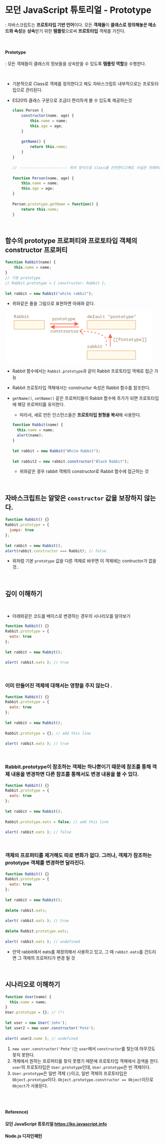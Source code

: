 # 모던 JavaScript 튜토리얼 - Prototype

: 자바스크립트는 **프로토타입 기반 언어**이다. 모든 **객체들**이 **클래스로 정의해놓은 메소드와 속성**을 **상속**받기 위한 **템플릿**으로써 **프로토타입** 객체를 가진다.

<br>

#### Prototype

: 모든 객체들이 클래스의 정보들을 상속받을 수 있도록 **템플릿 역할**을 수행한다.

<br>

* 기본적으로 Class로 객체를 정의한다고 해도 자바스크립트 내부적으로는 프로토타입으로 관리된다.

* ES2015 클래스 구문으로 조금더 편리하게 볼 수 있도록 제공하는것

  ```javascript
  class Person {
      constructor(name, age) {
          this.name = name;
          this.age = age;
      }
      
      getName() {
          return this.name;
      }
  }
  
  // ---------------------- 위의 방식으로 class를 선언한다고해도 사실은 아래와같이 관리됨
  
  function Person(name, age) {
      this.name = name;
      this.age = age;
  }
  
  Person.prototype.getName = function() {
      return this.name;
  }
  ```

<br>

## 함수의 prototype 프로퍼티와 프로토타입 객체의 constructor 프로퍼티

```javascript
function Rabbit(name) {
    this.name = name;
}
// 기본 prototype
// Rabbit.prototype = { constructor: Rabbit };

let rabbit = new Rabbit("white rabbit");
```

* 위와같은 줄을 그림으로 표현하면 아래와 같다.

![image-20210910172442530](./images/prototype.png) 

* Rabbit 함수에서는 `Rabbit.prototype`과 같이 Rabbit 프로토타입 객체로 접근 가능

* Rabbit 프로토타입 객체에서는 constructur 속성은 Rabbit 함수를 참조한다.

* `getName()`, `setName()` 같은 프로퍼티들이 Rabbit 함수에 추가가 되면 프로토타입에 해당 프로퍼티를 유지한다.

  * 따라서, 새로 만든 인스턴스들은 **프로토타입 원형을 복사**해 사용한다.

  ```javascript
  function Rabbit(name) {
    this.name = name;
    alert(name);
  }
  
  let rabbit = new Rabbit("White Rabbit");
  
  let rabbit2 = new rabbit.constructor("Black Rabbit");
  ```

  * 위와같은 경우 rabbit 객체의 constructor로 Rabbit 함수에 접근하는 것

<br>

## **자바스크립트는 알맞은 `constructor` 값을 보장하지 않는다.**

```javascript
function Rabbit() {}
Rabbit.prototype = {
  jumps: true
};

let rabbit = new Rabbit();
alert(rabbit.constructor === Rabbit); // false
```

* 위처럼 기본 `prototype` 값을 다른 객체로 바꾸면 이 객체에는 contructor가 없을 것..

<br>

## 깊이 이해하기

<br>

* 아래와같은 코드를 베이스로 변경하는 경우의 시나리오를 알아보기

```javascript
function Rabbit() {}
Rabbit.prototype = {
  eats: true
};

let rabbit = new Rabbit();

alert( rabbit.eats ); // true
```

<br>

### 이미 만들어진 객체에 대해서는 영향을 주지 않는다 .

```javascript
function Rabbit() {}
Rabbit.prototype = {
  eats: true
};

let rabbit = new Rabbit();

Rabbit.prototype = {}; // add this line

alert( rabbit.eats ); // true
```

<br>

### Rabbit.prototype이 참조하는 객체는 하나뿐이기 때문에 참조를 통해 객체 내용을 변경하면 다른 참조를 통해서도 변경 내용을 볼 수 있다.

```javascript
function Rabbit() {}
Rabbit.prototype = {
  eats: true
};

let rabbit = new Rabbit();

Rabbit.prototype.eats = false; // add this line

alert( rabbit.eats ); // false
```

<br>

### 객체의 프로퍼티를 제거해도 따로 변화가 없다. 그러나, 객체가 참조하는 prototype 객체를 변경하면 달라진다.

```javascript
function Rabbit() {}
Rabbit.prototype = {
  eats: true
};

let rabbit = new Rabbit();

delete rabbit.eats;

alert( rabbit.eats ); // true

delete Rabbit.prototype.eats;

alert( rabbit.eats ); // undefined
```

* 만약 rabbit에서 eats를 재정의해서 사용하고 있고, 그 때 `rabbit.eats`를 건드리면 그 객체의 프로퍼티가 변경 될 것

<br>

## 시나리오로 이해하기

```javascript
function User(name) {
  this.name = name;
}
User.prototype = {}; // (*)

let user = new User('John');
let user2 = new user.constructor('Pete');

alert( user2.name ); // undefined
```

1. `new user.constructor('Pete')`는 `user`에서 `constructor`를 찾는데 아무것도 찾지 못한다.
2. 객체에서 원하는 프로퍼티를 찾지 못했기 때문에 프로토타입 객체에서 검색을 한다. `user`의 프로토타입은 `User.prototype`인데, `User.prototype`은 빈 객체이다.
3. `User.prototype`은 일반 객체 `{}`이고, 일반 객체의 프로토타입은 `Object.prototype`이다. `Object.prototype.constructor == Object`이므로 `Object`가 사용된다.

<br><br>

#### Reference)

#### 모던 JavaScript 튜토리얼 https://ko.javascript.info

#### Node.js 디자인패턴

